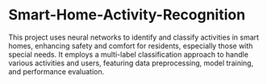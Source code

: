 # Smart-Home-Activity-Recognition
This project uses neural networks to identify and classify activities in smart homes, enhancing safety and comfort for residents, especially those with special needs. It employs a multi-label classification approach to handle various activities and users, featuring data preprocessing, model training, and performance evaluation.
